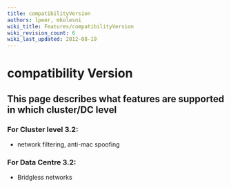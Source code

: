 ```yaml
---
title: compatibilityVersion
authors: lpeer, mkolesni
wiki_title: Features/compatibilityVersion
wiki_revision_count: 6
wiki_last_updated: 2012-08-19
---
```


# compatibility Version

## This page describes what features are supported in which cluster/DC level

### For Cluster level 3.2:

*   network filtering, anti-mac spoofing

### For Data Centre 3.2:

*   Bridgless networks
